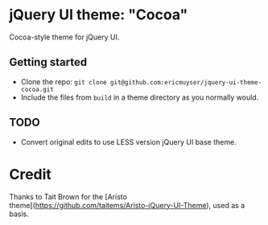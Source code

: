 # jQuery UI theme: "Cocoa"

Cocoa-style theme for jQuery UI.

## Getting started

* Clone the repo: `git clone git@github.com:ericmuyser/jquery-ui-theme-cocoa.git`
* Include the files from `build` in a theme directory as you normally would.

## TODO

* Convert original edits to use LESS version jQuery UI base theme.

# Credit

Thanks to Tait Brown for the [Aristo theme[(https://github.com/taitems/Aristo-jQuery-UI-Theme), used as a basis.